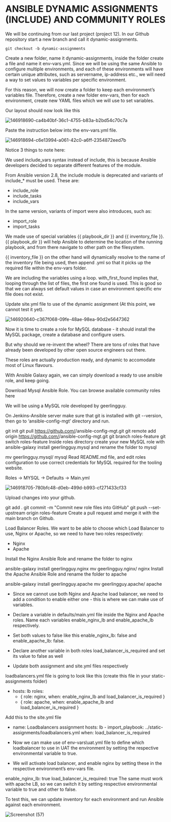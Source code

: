 # ANSIBLE DYNAMIC ASSIGNMENTS (INCLUDE) AND COMMUNITY ROLES

We will be continuing from our last project (project 12). In our Github repository start a new branch and call it dynamic-assignments.

`git checkout -b dynamic-assignments`

Create a new folder, name it dynamic-assignments, inside the folder create a file and name it env-vars.yml. Since we will be using the same Ansible to configure multiple environments, and each of these environments will have certain unique attributes, such as servername, ip-address etc., we will need a way to set values to variables per specific environment.

For this reason, we will now create a folder to keep each environment’s variables file. Therefore, create a new folder env-vars, then for each environment, create new YAML files which we will use to set variables.

Our layout should now look like this

![146918690-ca4b40bf-36c1-4755-b83a-b2bd54c70c7a](https://user-images.githubusercontent.com/88409151/163535328-79e04de8-181c-40cd-bb1a-9bcd1fa0f06b.png)

Paste the instruction below into the env-vars.yml file.

![146918694-c6e13994-a061-42c0-a6ff-2354872eed7b](https://user-images.githubusercontent.com/88409151/163535748-6601d28e-8b65-4899-977c-e57a76513a23.png)

Notice 3 things to note here:

We used include_vars syntax instead of include, this is because Ansible developers decided to separate different features of the module.

From Ansible version 2.8, the include module is deprecated and variants of include_* must be used. These are:

* include_role
* include_tasks
* include_vars

In the same version, variants of import were also introduces, such as:

* import_role
* import_tasks

We made use of special variables {{ playbook_dir }} and {{ inventory_file }}. {{ playbook_dir }} will help Ansible to determine the location of the running playbook, and from there navigate to other path on the filesystem.

{{ inventory_file }} on the other hand will dynamically resolve to the name of the inventory file being used, then append .yml so that it picks up the required file within the env-vars folder.

We are including the variables using a loop. with_first_found implies that, looping through the list of files, the first one found is used. This is good so that we can always set default values in case an environment specific env file does not exist.

Update site.yml file to use of the dynamic assignment (At this point, we cannot test it yet).

![146920640-c367f068-09fe-48ae-98ea-90d2e5647362](https://user-images.githubusercontent.com/88409151/163536514-6ce63ead-94be-4df4-bba0-07546eccfa03.png)


Now it is time to create a role for MySQL database - it should install the MySQL package, create a database and configure users.

But why should we re-invent the wheel? There are tons of roles that have already been developed by other open source engineers out there.

These roles are actually production ready, and dynamic to accomodate most of Linux flavours.

With Ansible Galaxy again, we can simply download a ready to use ansible role, and keep going.

Download Mysql Ansible Role.
You can browse available community roles here

We will be using a MySQL role developed by geerlingguy.

On Jenkins-Ansible server make sure that git is installed with git --version, then go to ‘ansible-config-mgt’ directory and run.

git init
git pull https://github.com/<your-name>/ansible-config-mgt.git
git remote add origin https://github.com/<your-name>/ansible-config-mgt.git
git branch roles-feature
git switch roles-feature
Inside roles directory create your new MySQL role with ansible-galaxy install geerlingguy.mysql and rename the folder to mysql

mv geerlingguy.mysql/ mysql
Read README.md file, and edit roles configuration to use correct credentials for MySQL required for the tooling website.

Roles -> MYSQL -> Defaults -> Main.yml

![146918705-780bfc48-d0eb-499d-b993-cf271433cf33](https://user-images.githubusercontent.com/88409151/163537357-a8aad1a8-3810-4ba2-8bfb-a9916637ceb9.png)


Upload changes into your github.

git add .
git commit -m "Commit new role files into GitHub"
git push --set-upstream origin roles-feature
Create a pull request amd merge it with the main branch on Github.

Load Balancer Roles.
We want to be able to choose which Load Balancer to use, Nginx or Apache, so we need to have two roles respectively:

* Nginx
* Apache

Install the Nginx Ansible Role and rename the folder to nginx

ansible-galaxy install geerlingguy.nginx
mv geerlingguy.nginx/ nginx
Install the Apache Ansible Role and rename the folder to apache

ansible-galaxy install geerlingguy.apache 
mv geerlingguy.apache/ apache

* Since we cannot use both Nginx and Apache load balancer, we need to add a condition to enable either one - this is where we can make use of variables.

* Declare a variable in defaults/main.yml file inside the Nginx and Apache roles. Name each variables enable_nginx_lb and enable_apache_lb respectively.

* Set both values to false like this enable_nginx_lb: false and enable_apache_lb: false.

* Declare another variable in both roles load_balancer_is_required and set its value to false as well

* Update both assignment and site.yml files respectively


loadbalancers.yml file is going to look like this (create this file in your static-assignments folder)

- hosts: lb
  roles:
    - { role: nginx, when: enable_nginx_lb and load_balancer_is_required }
    - { role: apache, when: enable_apache_lb and load_balancer_is_required }


Add this to the site.yml file

 - name: Loadbalancers assignment
       hosts: lb
         - import_playbook: ../static-assignments/loadbalancers.yml
        when: load_balancer_is_required 


* Now we can make use of env-vars\uat.yml file to define which loadbalancer to use in UAT the environment by setting the respective environmental variable to true.

* We will activate load balancer, and enable nginx by setting these in the respective environment’s env-vars file.

enable_nginx_lb: true
load_balancer_is_required: true
The same must work with apache LB, so we can switch it by setting respective environmental variable to true and other to false.

To test this, we can update inventory for each environment and run Ansible against each environment.


![Screenshot (57)](https://user-images.githubusercontent.com/88409151/163538354-9f1d0f13-8c5a-446f-93d7-39ad3dde0338.png)


